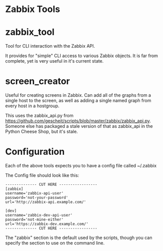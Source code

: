 Zabbix Tools
===========

# zabbix_tool
Tool for CLI interaction with the Zabbix API.

It provides for "simple" CLI access to various Zabbix objects.  It is far
from complete, yet is very useful in it's current state.

# screen_creator

Useful for creating screens in Zabbix.  Can add all of the graphs from a
single host to the screen, as well as adding a single named graph from
every host in a hostgroup.

This uses the zabbix_api.py from
https://github.com/gescheit/scripts/blob/master/zabbix/zabbix_api.py.
Someone else has packaged a stale version of that as zabbix_api in the
Python Cheese Shop, but it's stale.

# Configuration

Each of the above tools expects you to have a config file called ~/.zabbix

The Config file should look like this:
```
-------------- CUT HERE -----------------
[zabbix]
username='zabbix-api-user'
password='not-your-password'
url='http://zabbix-api.example.com/'

[dev]
username='zabbix-dev-api-user'
password='not-mine-either'
url='https://zabbix-dev.example.com/'
-------------- CUT HERE -----------------
```

The "zabbix" section is the default used by the scripts, though you can
specify the section to use on the command line.


